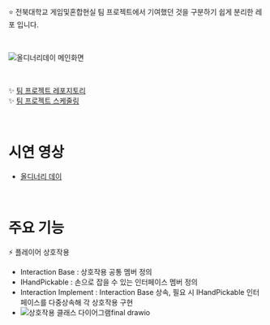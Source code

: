 ⭐️ 전북대학교 게임및혼합현실 팀 프로젝트에서 기여했던 것을 구분하기 쉽게 분리한 레포 입니다.

<br>

![올디너리데이 메인화면](https://github.com/user-attachments/assets/c0da74ee-8cca-4f9e-8bcd-c8aadca5b96d)

<br>

✨ [팀 프로젝트 레포지토리](https://github.com/gdevhun/OrdinaryDay)
<br>
✨ [팀 프로젝트 스케줄링](https://river-pearl-643.notion.site/UnityTeamProject-06bfc7d0cf334de69735aa4340d57176?pvs=4)

<br>

# 시연 영상  
+ [올디너리 데이](https://youtu.be/z3EsQjbcxCw)

<br>

# 주요 기능  
⚡ 플레이어 상호작용
- Interaction Base : 상호작용 공통 멤버 정의
- IHandPickable : 손으로 잡을 수 있는 인터페이스 멤버 정의
- Interaction Implement : Interaction Base 상속, 필요 시 IHandPickable 인터페이스를 다중상속해 각 상호작용 구현
- ![상호작용 클래스 다이어그램final drawio](https://github.com/LeeJungHwi/OrdinaryDay_./assets/101587101/8ffd9193-a42c-431c-b543-5641f48aa5c7)
